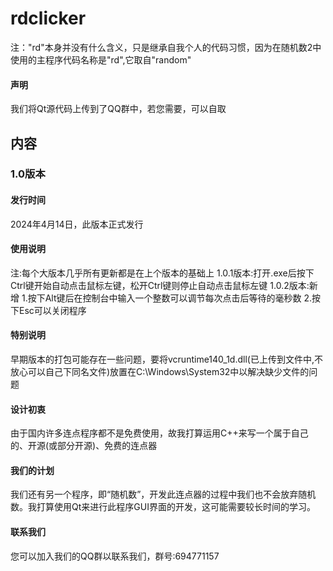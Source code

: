 # rdclicker
注："rd"本身并没有什么含义，只是继承自我个人的代码习惯，因为在随机数2中使用的主程序代码名称是"rd",它取自"random"
#### 声明
我们将Qt源代码上传到了QQ群中，若您需要，可以自取
## 内容
### 1.0版本
#### 发行时间
2024年4月14日，此版本正式发行
#### 使用说明
注:每个大版本几乎所有更新都是在上个版本的基础上
1.0.1版本:打开.exe后按下Ctrl键开始自动点击鼠标左键，松开Ctrl键则停止自动点击鼠标左键
1.0.2版本:新增 1.按下Alt键后在控制台中输入一个整数可以调节每次点击后等待的毫秒数
              2.按下Esc可以关闭程序
#### 特别说明
早期版本的打包可能存在一些问题，要将vcruntime140_1d.dll(已上传到文件中,不放心可以自己下同名文件)放置在C:\Windows\System32中以解决缺少文件的问题
#### 设计初衷
由于国内许多连点程序都不是免费使用，故我打算运用C++来写一个属于自己的、开源(或部分开源)、免费的连点器
#### 我们的计划
我们还有另一个程序，即“随机数”，开发此连点器的过程中我们也不会放弃随机数。我打算使用Qt来进行此程序GUI界面的开发，这可能需要较长时间的学习。
#### 联系我们
您可以加入我们的QQ群以联系我们，群号:694771157